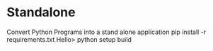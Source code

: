 # Standalone
Convert Python Programs into a stand alone application
pip install -r requirements.txt
Hello> python setup build
